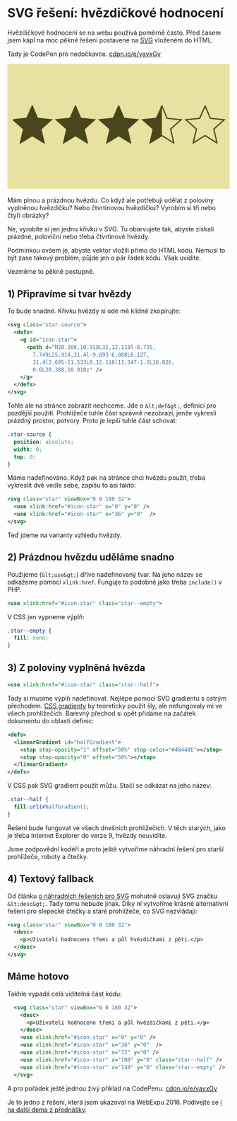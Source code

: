 # SVG řešení: hvězdičkové hodnocení

Hvězdičkové hodnocení se na webu používá poměrně často. Před časem jsem kápl na moc pěkné řešení postavené na [SVG](svg.md) vloženém do HTML. 

Tady je CodePen pro nedočkavce. [cdpn.io/e/yayxGv](http://codepen.io/machal/pen/yayxGv) 

![Hvězdičkové hodnocení](../dist/images/original/svg-hvezdy.jpg)

Mám plnou a prázdnou hvězdu. Co když ale potřebuji udělat z poloviny vyplněnou hvězdičku? Nebo čtvrtinovou hvězdičku? Vyrobím si tři nebo čtyři obrázky? 

Ne, vyrobíte si jen jednu křivku v SVG. Tu obarvujete tak, abyste získali prázdné, poloviční nebo třeba čtvrtinové hvězdy.

<!-- AdSnippet -->

Podmínkou ovšem je, abyste vektor vložili přímo do HTML kódu. Nemusí to být zase takový problém, půjde jen o pár řádek kódu. Však uvidíte.

Vezměme to pěkně postupně.


## 1) Připravíme si tvar hvězdy

To bude snadné. Křivku hvězdy si ode mě klidně zkopírujte:

```svg
<svg class="star-source">
  <defs>
    <g id="icon-star">
      <path d="M20.388,10.918L32,12.118l-8.735,
        7.749L25.914,31.4l-9.893-6.088L6.127,
        31.4l2.695-11.533L0,12.118l11.547-1.2L16.026,
        0.6L20.388,10.918z" />
    </g>
  </defs>
</svg>
```

Tohle ale na stránce zobrazit nechceme. Jde o `&lt;def&gt;`, definici pro pozdější použití. Prohlížeče tuhle část správně nezobrazí, jenže vykreslí prázdný prostor, potvory. Proto je lepší tuhle část schovat:

```css
.star-source {
  position: absolute;
  width: 0;
  top: 0;
}
```

Máme nadefinováno. Když pak na stránce chci hvězdu použít, třeba vykreslit dvě vedle sebe, zapíšu to asi takto:

```svg
<svg class="star" viewBox="0 0 180 32">
  <use xlink:href="#icon-star" x="0" y="0" />
  <use xlink:href="#icon-star" x="36" y="0"  /> 
</svg>  
```

Teď jdeme na varianty vzhledu hvězdy.


## 2) Prázdnou hvězdu uděláme snadno

Použijeme (`&lt;use&gt;`) dříve nadefinovaný tvar. Na jeho název se odkážeme pomocí `xlink:href`. Funguje to podobně jako třeba `include()` v PHP.

```svg
<use xlink:href="#icon-star" class="star--empty">
```

V CSS jen vypneme výplň:

```css
.star--empty {
  fill: none;
}
```

## 3) Z poloviny vyplněná hvězda

```svg
<use xlink:href="#icon-star" class="star--half">
```

Tady si musíme výplň nadefinovat. Nejlépe pomocí SVG gradientu s ostrým přechodem. [CSS gradienty](css3-gradients.md) by teoreticky použít šly, ale nefungovaly mi ve všech prohlížečích. Barevný přechod si opět přidáme na začátek dokumentu do oblasti definic:

```svg
<defs>
  <linearGradient id="halfGradient">
    <stop stop-opacity="1" offset="50%" stop-color="#48440E"></stop>
    <stop stop-opacity="0" offset="50%"></stop>
  </linearGradient>
</defs>
```  

V CSS pak SVG gradient použít můžu. Stačí se odkázat na jeho název:

```css
.star--half {
  fill:url(#halfGradient);
}
```

Řešení bude fungovat ve všech dnešních prohlížečích. V těch starých, jako je třeba Internet Explorer do verze 9, hvězdy neuvidíte. 

<!-- AdSnippet -->

Jsme zodpovědní kodéři a proto ještě vytvoříme náhradní řešení pro starší prohlížeče, roboty a čtečky.

## 4) Textový fallback

Od článku [o náhradních řešeních pro SVG](svg-fallbacky.md) mohutně oslavuji SVG značku `&lt;desc&gt;`. Tady tomu nebude jinak. Díky ní vytvoříme krásné alternativní řešení pro slepecké čtečky a staré prohlížeče, co SVG nezvládají:


```svg
<svg class="star" viewBox="0 0 180 32">
  <desc>
    <p>Uživateli hodnoceno třemi a půl hvězdičkami z pěti.</p>
  </desc>
</svg>  
```

## Máme hotovo

Takhle vypadá celá viditelná část kódu:

```svg
  <svg class="star" viewBox="0 0 180 32">
    <desc>
      <p>Uživateli hodnoceno třemi a půl hvězdičkami z pěti.</p>
    </desc>
    <use xlink:href="#icon-star" x="0" y="0" />
    <use xlink:href="#icon-star" x="36" y="0"  />      
    <use xlink:href="#icon-star" x="72" y="0" /> 
    <use xlink:href="#icon-star" x="108" y="0" class="star--half" />       
    <use xlink:href="#icon-star" x="144" y="0" class="star--empty" />  
  </svg>
```

A pro pořádek ještě jednou živý příklad na CodePenu. [cdpn.io/e/yayxGv](http://codepen.io/machal/pen/yayxGv) 

<!-- AdSnippet -->

Je to jedno z řešení, která jsem ukazoval na WebExpu 2016. Podívejte se [i na další dema z přednášky](http://www.vzhurudolu.cz/prednaska/webexpo-2016-246).
